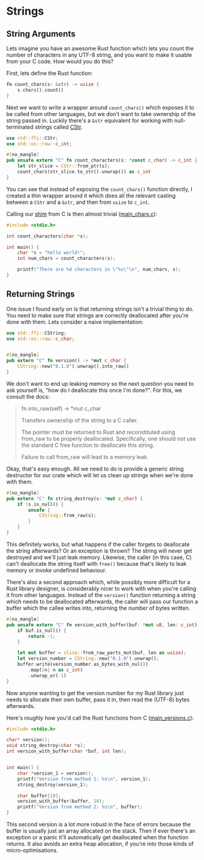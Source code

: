 # Strings


## String Arguments

Lets imagine you have an awesome Rust function which lets you count the number
of characters in any UTF-8 string, and you want to make it usable from your C
code. How would you do this?

First, lets define the Rust function:

```rust
fn count_chars(s: &str) -> usize {
    s.chars().count()
}
```

Next we want to write a wrapper around `count_chars()` which exposes it to be
called from other languages, but we don't want to take ownership of the string
passed in. Luckily there's a `&str` equivalent for working with 
null-terminated strings called [CStr][cstr].

```rust
use std::ffi::CStr;
use std::os::raw::c_int;

#[no_mangle]
pub unsafe extern "C" fn count_characters(s: *const c_char) -> c_int {
    let str_slice = CStr::from_ptr(s);
    count_chars(str_slice.to_str().unwrap()) as c_int
}
```

You can see that instead of exposing the `count_chars()` function directly,
I created a thin wrapper around it which does all the relevant casting between
a `CStr` and a `&str`, and then from `usize` to `c_int`.


Calling our [shim](./strings/chars.rs) from C is then almost trivial 
([main_chars.c](./strings/main_chars.c)):

```c
#include <stdio.h>

int count_characters(char *s);

int main() {
    char *s = "hello world!";
    int num_chars = count_characters(s);

    printf("There are %d characters in \"%s\"\n", num_chars, s);
}
```


## Returning Strings

One issue I found early on is that returning strings isn't a trivial thing
to do. You need to make sure that strings are correctly deallocated after 
you're done with them. Lets consider a naive implementation:

```rust
use std::ffi::CString;
use std::os::raw::c_char;


#[no_mangle]
pub extern "C" fn version() -> *mut c_char {
    CString::new("0.1.0").unwrap().into_raw()
}
```

We don't want to end up leaking memory so the next question you need to ask 
yourself is, "how do I deallocate this once I'm done?". For this, we consult 
the docs: 

> fn into_raw(self) -> *mut c_char
> 
> Transfers ownership of the string to a C caller.
> 
> The pointer must be returned to Rust and reconstituted using from_raw to be 
> properly deallocated. Specifically, one should not use the standard C free 
> function to deallocate this string.  
> 
> Failure to call from_raw will lead to a memory leak.

Okay, that's easy enough. All we need to do is provide a generic string 
destructor for our crate which will let us clean up strings when we're done
with them.

```rust
#[no_mangle]
pub extern "C" fn string_destroy(s: *mut c_char) {
    if !s.is_null() {
        unsafe {
            CString::from_raw(s);
        }
    }
}
```

This definitely works, but what happens if the caller forgets to deallocate the
string afterwards? Or an exception is thrown? The string will never get 
destroyed and we'll just leak memory. Likewise, the caller (in this case, C) 
can't deallocate the string itself with `free()` because that's likely to leak
memory or invoke undefined behaviour.

There's also a second approach which, while possibly more difficult for a Rust
library designer, is considerably nicer to work with when you're calling it 
from other languages. Instead of the `version()` function returning a string 
which needs to be deallocated afterwards, the caller will pass our function a
buffer which the callee writes into, returning the number of bytes written.

```rust
#[no_mangle]
pub unsafe extern "C" fn version_with_buffer(buf: *mut u8, len: c_int) -> c_int {
    if buf.is_null() {
        return -1;
    }

    let mut buffer = slice::from_raw_parts_mut(buf, len as usize);
    let version_number = CString::new("0.1.0").unwrap();
    buffer.write(version_number.as_bytes_with_nul())
        .map(|n| n as c_int)
        .unwrap_or(-1)
}
```

Now anyone wanting to get the version number for my Rust library just needs to
allocate their own buffer, pass it in, then read the (UTF-8) bytes afterwards.

Here's roughly how you'd call the Rust functions from C 
([main_versions.c](./strings/main_versions.c)):

```c
#include <stdio.h>

char* version();
void string_destroy(char *s);
int version_with_buffer(char *buf, int len);


int main() {
    char *version_1 = version();
    printf("Version from method 1: %s\n", version_1);
    string_destroy(version_1);

    char buffer[10];
    version_with_buffer(buffer, 10);
    printf("Version from method 2: %s\n", buffer);
}
```

This second version is a lot more robust in the face of errors because the 
buffer is usually just an array allocated on the stack. Then if ever there's an
exception or a panic it'll automatically get deallocated when the function 
returns. It also avoids an extra heap allocation, if you're into those kinds of
micro-optimisations.


[cstr]: https://doc.rust-lang.org/std/ffi/struct.CStr.html
